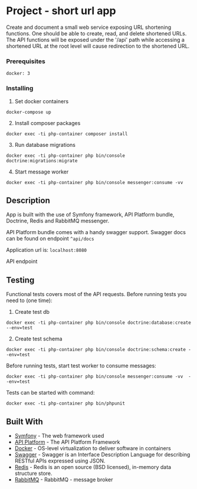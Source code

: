 # Project - short url app

Create and document a small web service exposing URL shortening functions.
One should be able to create, read, and delete shortened URLs.
The API functions will be exposed under the '/api' path while accessing a shortened URL at the
root level will cause redirection to the shortened URL.

### Prerequisites

```
docker: 3
```

### Installing

1. Set docker containers
```
docker-compose up
```
2. Install composer packages
```
docker exec -ti php-container composer install
```
3. Run database migrations
```
docker exec -ti php-container php bin/console doctrine:migrations:migrate
```
4. Start message worker
```
docker exec -ti php-container php bin/console messenger:consume -vv
```

## Description
App is built with the use of Symfony framework, API Platform bundle, Doctrine, Redis and RabbitMQ messenger. 

API Platform bundle comes with a handy swagger support. Swagger docs can be found on endpoint ```^api/docs```

Application url is: ```localhost:8080```  

API endpoint


## Testing
Functional tests covers most of the API requests. Before running tests you need to (one time): 
1. Create test db
```
docker exec -ti php-container php bin/console doctrine:database:create --env=test
```
2. Create test schema 
```
docker exec -ti php-container php bin/console doctrine:schema:create --env=test
```

Before running tests, start test worker to consume messages:
```
docker exec -ti php-container php bin/console messenger:consume -vv  --env=test
```
Tests can be started with command:
```
docker exec -ti php-container php bin/phpunit
```


## Built With

* [Symfony](https://symfony.com/) - The web framework used
* [API Platform](https://api-platform.com/) - The API Platform Framework
* [Docker](https://www.docker.com/) - OS-level virtualization to deliver software in containers
* [Swagger](https://swagger.io/) - Swagger is an Interface Description Language for describing RESTful APIs expressed using JSON.
* [Redis](https://redis.io/) - Redis is an open source (BSD licensed), in-memory data structure store.
* [RabbitMQ](https://www.rabbitmq.com/) - RabbitMQ - message broker 
